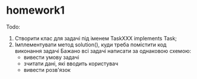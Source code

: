 # homework1

Todo:
1) Створити клас для задачі під іменем TaskXXX implements Task;
2) Імплементувати метод solution(), куди треба помістити код виконання задачі
    Бажано всі задачі написати за однаковою схемою:
    - вивести умову задачі
    - зчитати дані, які вводить користувач
    - вивести розв'язок
